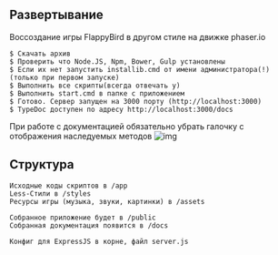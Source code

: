 ## Развертывание

Воссоздание игры FlappyBird в другом стиле на движке phaser.io

```
$ Скачать архив
$ Проверить что Node.JS, Npm, Bower, Gulp установлены 
$ Если их нет запустить installib.cmd от имени администратора(!)(только при первом запуске)
$ Выполнить все скрипты(всегда отвечать y)
$ Выполнить start.cmd в папке с приложением
$ Готово. Сервер запущен на 3000 порту (http://localhost:3000)
$ TypeDoc доступен по адресу http://localhost:3000/docs
```

При работе с документацией обязательно убрать галочку с отображения наследуемых методов
![img](http://i.imgur.com/NeLiV8c.png)

## Структура
```
Исходные коды скриптов в /app
Less-Стили в /styles
Ресурсы игры (музыка, звуки, картинки) в /assets

Собранное приложение будет в /public
Собранная документация появится в /docs

Конфиг для ExpressJS в корне, файл server.js
```